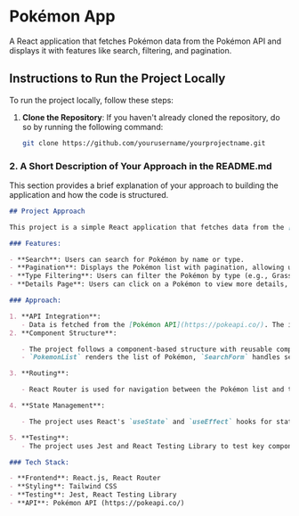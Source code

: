 # Pokémon App

A React application that fetches Pokémon data from the Pokémon API and displays it with features like search, filtering, and pagination.

## Instructions to Run the Project Locally

To run the project locally, follow these steps:

1. **Clone the Repository**:
   If you haven't already cloned the repository, do so by running the following command:
   ```bash
   git clone https://github.com/yourusername/yourprojectname.git
   ```

### 2. **A Short Description of Your Approach in the README.md**

This section provides a brief explanation of your approach to building the application and how the code is structured.

```markdown
## Project Approach

This project is a simple React application that fetches data from the [Pokémon API](https://pokeapi.co/) and displays a list of Pokémon. It includes features such as search functionality, type filtering, and pagination.

### Features:

- **Search**: Users can search for Pokémon by name or type.
- **Pagination**: Displays the Pokémon list with pagination, allowing users to navigate through different pages of results.
- **Type Filtering**: Users can filter the Pokémon by type (e.g., Grass, Fire, Water).
- **Details Page**: Users can click on a Pokémon to view more details, including its height, weight, types, and abilities.

### Approach:

1. **API Integration**:
   - Data is fetched from the [Pokémon API](https://pokeapi.co/). The initial Pokémon list is fetched with a limit of 151, and additional details (like types) are fetched for each Pokémon.
2. **Component Structure**:

   - The project follows a component-based structure with reusable components such as `PokemonList`, `SearchForm`, and `PokemonDetails`.
   - `PokemonList` renders the list of Pokémon, `SearchForm` handles search input and type filtering, and `PokemonDetails` shows detailed information about a selected Pokémon.

3. **Routing**:

   - React Router is used for navigation between the Pokémon list and the individual Pokémon detail pages.

4. **State Management**:

   - The project uses React's `useState` and `useEffect` hooks for state management and side effects (e.g., fetching data).

5. **Testing**:
   - The project uses Jest and React Testing Library to test key components such as rendering the Pokémon list and navigating to the details page.

### Tech Stack:

- **Frontend**: React.js, React Router
- **Styling**: Tailwind CSS
- **Testing**: Jest, React Testing Library
- **API**: Pokémon API (https://pokeapi.co/)
```
